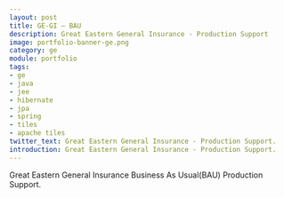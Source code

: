 ```yaml
---
layout: post
title: GE-GI – BAU 
description: Great Eastern General Insurance - Production Support
image: portfolio-banner-ge.png
category: ge
module: portfolio
tags:
- ge
- java
- jee
- hibernate
- jpa
- spring
- tiles
- apache tiles
twitter_text: Great Eastern General Insurance - Production Support.
introduction: Great Eastern General Insurance - Production Support.
---
```


Great Eastern General Insurance Business As Usual(BAU) Production Support.